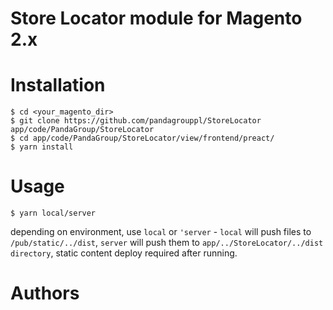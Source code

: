 # Store Locator module for Magento 2.x

# Installation
```
$ cd <your_magento_dir>
$ git clone https://github.com/pandagrouppl/StoreLocator app/code/PandaGroup/StoreLocator
$ cd app/code/PandaGroup/StoreLocator/view/frontend/preact/
$ yarn install
```
# Usage

```$ cd app/code/PandaGroup/StoreLocator/view/frontend/preact/
$ yarn local/server 
```

depending on environment, use ` local ` or `'server` - `local` will push files to `/pub/static/../dist`, `server` will push them to `app/../StoreLocator/../dist directory`, static content deploy required after running.

# Authors
